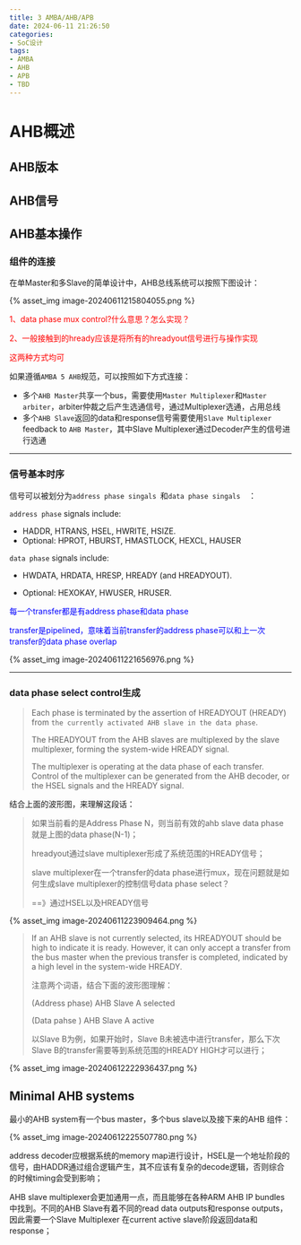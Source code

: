 ```yaml
---
title: 3 AMBA/AHB/APB
date: 2024-06-11 21:26:50
categories:
- SoC设计
tags:
- AMBA
- AHB
- APB
- TBD
---
```




# AHB概述

## AHB版本

## AHB信号

## AHB基本操作

### 组件的连接

在单Master和多Slave的简单设计中，AHB总线系统可以按照下图设计：

{% asset_img image-20240611215804055.png %}

<font color=red>1、data phase mux control?什么意思？怎么实现？</font>

<font color=red>2、一般接触到的hready应该是将所有的hreadyout信号进行与操作实现</font>

<font color=red>这两种方式均可</font>

如果遵循`AMBA 5 AHB`规范，可以按照如下方式连接：

- 多个`AHB Master`共享一个bus，需要使用`Master Multiplexer`和`Master arbiter`，arbiter仲裁之后产生选通信号，通过Multiplexer选通，占用总线
- 多个`AHB Slave`返回的data和response信号需要使用`Slave Multiplexer` feedback to `AHB Master`，其中Slave Multiplexer通过Decoder产生的信号进行选通

---

### 信号基本时序

信号可以被划分为`address phase singals `和`data phase singals  `：

`address phase` signals include:

- HADDR, HTRANS, HSEL, HWRITE, HSIZE.
- Optional: HPROT, HBURST, HMASTLOCK, HEXCL, HAUSER  

`data phase` signals include:

- HWDATA, HRDATA, HRESP, HREADY (and HREADYOUT).

- Optional: HEXOKAY, HWUSER, HRUSER.  

<font color=blue>每一个transfer都是有address phase和data phase</font>

<font color=blue>transfer是pipelined，意味着当前transfer的address phase可以和上一次transfer的data phase overlap</font>

{% asset_img image-20240611221656976.png %}

---

### data phase select control生成

> Each phase is terminated by the assertion of HREADYOUT (HREADY) from `the currently activated AHB slave in the data phase`. 
>
> The HREADYOUT from the AHB slaves are multiplexed by the slave multiplexer, forming the system-wide HREADY signal.
>
>  The multiplexer is operating at the data phase of each transfer. Control of the multiplexer can be generated from the AHB decoder, or the HSEL
> signals and the HREADY signal.  

结合上面的波形图，来理解这段话：

> 如果当前看的是Address Phase N，则当前有效的ahb slave data phase 就是上图的data phase(N-1)；
>
> hreadyout通过slave multiplexer形成了系统范围的HREADY信号；
>
> slave multiplexer在一个transfer的data phase进行mux，现在问题就是如何生成slave multiplexer的控制信号data phase select？
>
> ==》通过HSEL以及HREADY信号

{% asset_img image-20240611223909464.png %}





> If an AHB slave is not currently selected, its HREADYOUT should be high to indicate it is ready.
> However, it can only accept a transfer from the bus master when the previous transfer is completed,
> indicated by a high level in the system-wide HREADY.   
>
> 注意两个词语，结合下面的波形图理解：
>
> (Address  phase)  AHB Slave A selected
>
> (Data pahse       )  AHB Slave A active
>
> 以Slave B为例，如果开始时，Slave B未被选中进行transfer，那么下次Slave B的transfer需要等到系统范围的HREADY HIGH才可以进行；

{% asset_img image-20240612222936437.png %}



## Minimal AHB systems  

最小的AHB system有一个bus master，多个bus slave以及接下来的AHB 组件：

{% asset_img image-20240612225507780.png %}



address decoder应根据系统的memory map进行设计，HSEL是一个地址阶段的信号，由HADDR通过组合逻辑产生，其不应该有复杂的decode逻辑，否则综合的时候timing会受到影响；



AHB slave multiplexer会更加通用一点，而且能够在各种ARM AHB IP bundles中找到。不同的AHB Slave有着不同的read data outputs和response outputs，因此需要一个Slave Multiplexer 在current active slave阶段返回data和response；









